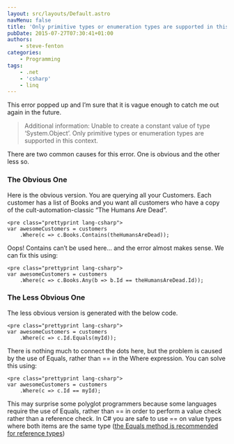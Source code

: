 ```yaml
---
layout: src/layouts/Default.astro
navMenu: false
title: 'Only primitive types or enumeration types are supported in this context'
pubDate: 2015-07-27T07:30:41+01:00
authors:
    - steve-fenton
categories:
    - Programming
tags:
    - .net
    - 'csharp'
    - linq
---
```


This error popped up and I’m sure that it is vague enough to catch me out again in the future.

> Additional information: Unable to create a constant value of type ‘System.Object’. Only primitive types or enumeration types are supported in this context.

There are two common causes for this error. One is obvious and the other less so.

### The Obvious One

Here is the obvious version. You are querying all your Customers. Each customer has a list of Books and you want all customers who have a copy of the cult-automation-classic “The Humans Are Dead”.

```
<pre class="prettyprint lang-csharp">
var awesomeCustomers = customers
    .Where(c => c.Books.Contains(theHumansAreDead));
```
Oops! Contains can’t be used here… and the error almost makes sense. We can fix this using:

```
<pre class="prettyprint lang-csharp">
var awesomeCustomers = customers
    .Where(c => c.Books.Any(b => b.Id == theHumansAreDead.Id));
```
### The Less Obvious One

The less obvious version is generated with the below code.

```
<pre class="prettyprint lang-csharp">
var awesomeCustomers = customers
    .Where(c => c.Id.Equals(myId));
```
There is nothing much to connect the dots here, but the problem is caused by the use of Equals, rather than == in the Where expression. You can solve this using:

```
<pre class="prettyprint lang-csharp">
var awesomeCustomers = customers
    .Where(c => c.Id == myId);
```
This may surprise some polyglot programmers because some languages require the use of Equals, rather than == in order to perform a value check rather than a reference check. In C# you are safe to use == on value types where both items are the same type ([the Equals method is recommended for reference types](http://blogs.msdn.com/b/csharpfaq/archive/2004/03/29/when-should-i-use-and-when-should-i-use-equals.aspx))